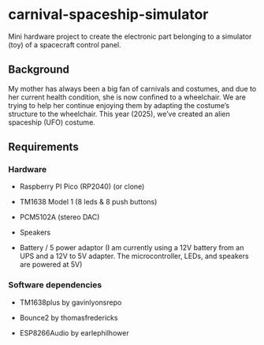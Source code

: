 # carnival-spaceship-simulator

Mini hardware project to create the electronic part belonging to a simulator (toy) of a spacecraft control panel.

## Background

My mother has always been a big fan of carnivals and costumes, and due to her current health condition, she is now confined to a wheelchair. We are trying to help her continue enjoying them by adapting the costume’s structure to the wheelchair. This year (2025), we’ve created an alien spaceship (UFO) costume.

## Requirements

### Hardware

- Raspberry PI Pico (RP2040) (or clone)

- TM1638 Model 1 (8 leds & 8 push buttons)

- PCM5102A (stereo DAC)

- Speakers

- Battery / 5 power adaptor (I am currently using a 12V battery from an UPS and a 12V to 5V adapter. The microcontroller, LEDs, and speakers are powered at 5V)

### Software dependencies

- TM1638plus by gavinlyonsrepo

- Bounce2 by thomasfredericks

- ESP8266Audio by earlephilhower
